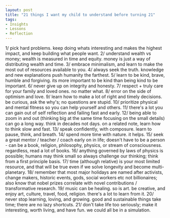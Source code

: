 ```yaml
---
layout: post
title: "21 things I want my child to understand before turning 21"
tags:
- Insights
- Lessons
- Reflection
---
```

1/ pick hard problems. keep doing whats interesting and makes the highest impact, and keep building what people want. 
2/ understand wealth vs money; wealth is measured in time and equity. money is just a way of distributing wealth and time. 
3/ embrace minimalism, and learn to make the most out of resources available to you. 
4/ always seek the truth. knowledge and new explanations push humanity the farthest. 
5/ learn to be kind, brave, humble and forgiving. its more important to be kind than being kind to be important. 
6/ never give up on integrity and honesty. 
7/ respect + truly care for your family and loved ones. no matter what. 
8/ error on the side of optimism and love. 
9/ learn how to make a lot of right and timely decisions. be curious, ask the why's; no questions are stupid. 
10/ prioritize physical and mental fitness so you can help yourself and others. 
11/ there's a lot you can gain out of self reflection and failing fast and early. 
12/ being able to zoom in and out (thinking big at the same time focusing on the small details) can go a long way. think in decades not days. on a related note, learn how to think slow and fast. 
13/ speak confidently, with composure. learn to pause, think, and breath. 
14/ spend more time with nature. it helps. 
15/ seek a great mentor / teacher / coach early on in life; doesn't have to be a person - can be a book, religion, philosophy, physics, or stream of consciousness. regardless, read a lot of books. 
16/ anything governed by laws of physics is possible; humans may think small so always challenge our thinking; think from a first principle basis. 
17/ time (although relative) is your most limited resource, and that will be true even if we solve longevity and become multi-planetary. 
18/ remember that most major holidays are named after activists, change makers, historic events, gods, social workers etc not billionaires; also know that nobel prizes correlate with novel contributions / transformative research. 
19/ music can be healing. so is art. be creative, and enjoy art, culture, travel, food, religion. there's a lot to learn from it. 
20/ never stop learning, loving, and growing. good and sustainable things take time; there are no lazy shortcuts. 
21/ don't take life too seriously; make it interesting, worth living, and have fun. we could all be in a simulation. 
